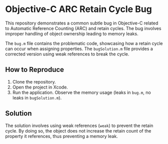 # Objective-C ARC Retain Cycle Bug

This repository demonstrates a common subtle bug in Objective-C related to Automatic Reference Counting (ARC) and retain cycles.  The bug involves improper handling of object ownership leading to memory leaks.

The `bug.m` file contains the problematic code, showcasing how a retain cycle can occur when assigning properties. The `bugSolution.m` file provides a corrected version using weak references to break the cycle.

## How to Reproduce
1. Clone the repository.
2. Open the project in Xcode.
3. Run the application. Observe the memory usage (leaks in `bug.m`, no leaks in `bugSolution.m`).

## Solution
The solution involves using weak references (`weak`) to prevent the retain cycle.  By doing so, the object does not increase the retain count of the property it references, thus preventing a memory leak.